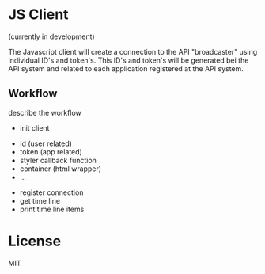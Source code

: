 JS Client
=========

(currently in development)

The Javascript client will create a connection to the API "broadcaster" using individual ID's and token's.
This ID's and token's will be generated bei the API system and related to each application registered at the API system.

Workflow
--------

describe the workflow

- init client
 * id (user related)
 * token (app related)
 * styler callback function
 * container (html wrapper)
 * ...
- register connection
- get time line
- print time line items

# License

MIT
